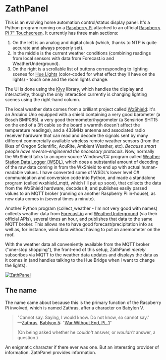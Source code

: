 # ZathPanel

This is an evolving home automation control/status display panel. It's a Python program running on a [Raspberry Pi](https://www.raspberrypi.org) attached to an official [Raspberry Pi 7" Touchscreen](https://www.raspberrypi.org/products/raspberry-pi-touch-display/). It currently has three main sections:

1. On the left is an analog and digital clock (which, thanks to NTP is quite accurate and always properly set).
2. In the middle is the current weather conditions (combining readings from local sensors with data from Forecast.io and WeatherUnderground).
3. On the right is a scrollable list of buttons corresponding to lighting scenes for [Hue Lights](http://meethue.com) (color-coded for what effect they'll have on the lights) - touch one and the room lights change.

The UI is done using the [Kivy](https://kivy.org/) library, which handles the display and interactivity, though the only interaction currently is changing lighting scenes using the right-hand column.

The local weather data comes from a brilliant project called [WxShield](http://www.osengr.org/WxShield/Web/WxShield.shtml): it's an Arduino Uno equipped with a shield containing a very good barometer (a Bosch BMP085), a very good thermometer/hygrometer (a Sensirion SHT15 on the end of a 3ft cable so the board's warmth doesn't affect the temperature readings), and a 433MHz antenna and associated radio receiver hardware that can read and decode the signals sent by many different commercially available wireless remote weather sensors (from the likes of Oregon Scientific, AcuRite, Ambient Weather, etc). *Because smart people have reverse-engineered the necessary protocols*. Now, normally the WxShield talks to an open-source Windows/C# program called [Weather Station Data Logger (WSDL)](http://wmrx00.sourceforge.net), which does a substantial amount of decoding of the raw data coming in from the WxShield to end up with actual human-readable values. I have converted some of WSDL's lower level C# communication and conversion code into Python, and made a standalone program (called wxshield\_mqtt, which I'll put up soon), that collects the data from the WxShield hardware, decodes it, and publishes easily parsed values to an MQTT broker (running on another Raspberry Pi in-house), as new data comes in (several times a minute).

Another Python program (collect\_weather - I'm not very good with names) collects weather data from [Forecast.io](http://forecast.io) and [WeatherUnderground](https://www.wunderground.com) (via their official APIs), several times an hour, and publishes that data to the same MQTT broker. This allows me to have good forecast/precipitation info as well as, for instance, wind data without having to put an anemometer on the roof.

With the weather data all conveniently available from the MQTT broker ("one-stop shopping"), the front-end of this setup, ZathPanel *merely* subscribes via MQTT to the weather data updates and displays the data as it comes in (and handles talking to the Hue Bridge when I want to change the lights).

[![ZathPanel](http://carlrj.com/zathpanel/zathpanel.png)](http://carlrj.com/zathpanel)

## The name

The name came about because this is the primary function of the Raspberry Pi involved, which is named Zathras, after a character on Babylon V.

> "Cannot say. Saying, I would know. Do not know, so cannot say."  
> —[Zathras](https://en.wikipedia.org/wiki/Zathras), [Bablyon 5](https://en.wikipedia.org/wiki/Babylon_5): "[War Without End, Pt. 1](https://en.wikipedia.org/wiki/War_Without_End_(Babylon_5))"
>
>  (On being asked whether he _couldn't_ answer, or _wouldn't_ answer, a question.)

An enigmatic character if there ever was one. But an interesting provider of information. ZathPanel provides information.
